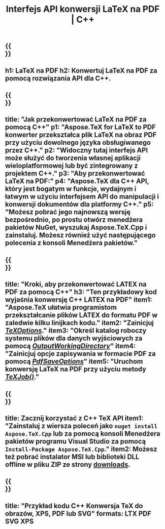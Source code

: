 ﻿---
translation: true
template: /_templates/_conversion-child-cpp.md
title: Interfejs API konwersji LaTeX na PDF | C++
description: Funkcjonalność konwersji LaTeX na PDF. Zintegruj tę lokalną bibliotekę C++ ze swoim projektem lub użyj aplikacji wieloplatformowych, aby przekonwertować LaTeX na PDF.
keywords: latex do pdf api cpp, latex2pdf zintegruj c++
url: /cpp/conversion/latex-to-pdf/
family: tex
platformtag: cpp
feature: conversion
informat: LATEX
outformat: PDF
otherformats: BMP PNG JPEG TIFF SVG XPS
---

{{<section banner>}}
---
h1: LaTeX na PDF
h2: Konwertuj LaTeX na PDF za pomocą rozwiązania API dla C++.
---

{{<section overview>}}
---
title: "Jak przekonwertować LaTeX na PDF za pomocą C++"
p1: "Aspose.TeX for LaTeX to PDF konwerter przekształca plik LaTeX na obraz PDF przy użyciu dowolnego języka obsługiwanego przez C++."
p2: "Widoczny tutaj interfejs API może służyć do tworzenia własnej aplikacji wieloplatformowej lub być zintegrowany z projektem C++."
p3: "Aby przekonwertować LaTeX na PDF:"
p4: "Aspose.TeX dla C++ API, który jest bogatym w funkcje, wydajnym i łatwym w użyciu interfejsem API do manipulacji i konwersji dokumentów dla platformy C++."
p5: "Możesz pobrać jego najnowszą wersję bezpośrednio, po prostu otwórz menedżera pakietów NuGet, wyszukaj Aspose.TeX.Cpp i zainstaluj. Możesz również użyć następującego polecenia z konsoli Menedżera pakietów."
---

{{<section feature1>}}
---
title: "Kroki, aby przekonwertować LATEX na PDF za pomocą C++"
h3: "Ten przykładowy kod wyjaśnia konwersję C++ LATEX na PDF"
item1: "Aspose.TeX ułatwia programistom przekształcanie plików LATEX do formatu PDF w zaledwie kilku linijkach kodu."
item2: "Zainicjuj [*TeXOptions*](https://reference.aspose.com/tex/cpp/class/aspose.te_x.te_x_options)."
item3: "Określ katalog roboczy systemu plików dla danych wyjściowych za pomocą [*OutputWorkingDirectory*](https://reference.aspose.com/tex/cpp/class/aspose.te_x.te_x_options#aa4f4ea6dab7db5ba1b40800495f16f63)"
item4: "Zainicjuj opcje zapisywania w formacie PDF za pomocą [*PdfSaveOptions*](https://reference.aspose.com/tex/cpp/class/aspose.te_x.presentation.image.pdf_save_options)"
item5: "Uruchom konwersję LaTeX na PDF przy użyciu metody [*TeXJob()*](https://reference.aspose.com/tex/cpp/class/aspose.te_x.te_x_job)."
---

{{<section feature2>}}
---
title: Zacznij korzystać z C++ TeX API
item1: "Zainstaluj z wiersza poleceń jako ```nuget install Aspose.TeX.Cpp``` lub za pomocą konsoli Menedżera pakietów programu Visual Studio za pomocą ```Install-Package Aspose.TeX.Cpp```."
item2: Możesz też pobrać instalator MSI lub biblioteki DLL offline w pliku ZIP ze strony [downloads](https://releases.aspose.com/tex/cpp).
---

{{<section widget>}}
---
title: "Przykład kodu C++ Konwersja TeX do obrazów, XPS, PDF lub SVG"
formats: LTX PDF SVG XPS
---
